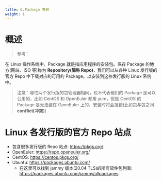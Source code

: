```yaml
---
title: 6.Package 管理
weight: 1
---
```


# 概述

> 参考：

在 Linux 操作系统中，Package 就是指应用程序的安装包。保存 Package 的地方(网站、ISO 等)称为 **Repository(简称 Repo)**，我们可以从各种 Linux 发行版的官方 Repo 中下载对应的可用的 Package，以安装到这些发行版的 Linux 系统中。

> 注意：哪怕两个发行版的包管理器相同，也不代表他们的 Package 是可以公用的，比如 CentOS 和 OpenEuler 都用 yum，但是 CentOS 的 Package 是无法装在 OpenEuler 上的，安装时将会报错(比如包与包之间 **conflict(冲突)**)


# Linux 各发行版的官方 Repo 站点

- 包含很多发行版的 Repo 站点: https://pkgs.org/
- OpenEuler: https://repo.openeuler.org/
- CentOS: https://centos.pkgs.org/
- Ubuntu: https://packages.ubuntu.com/
	- 在这里可以找到 jammy 版本(20.04 TLS)的所有软件包列表: https://packages.ubuntu.com/jammy/allpackages


